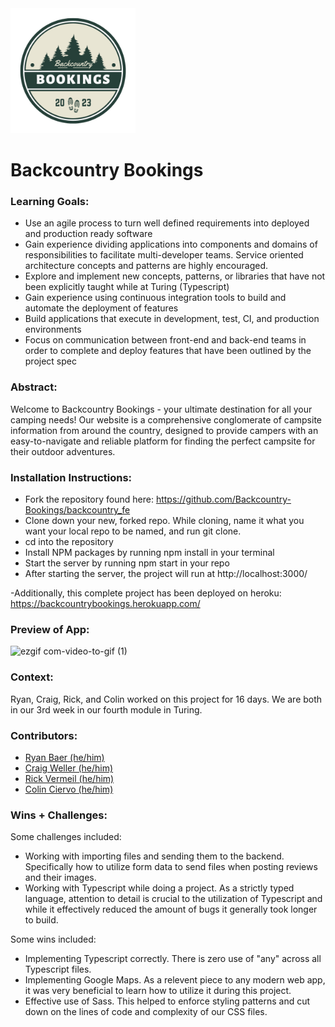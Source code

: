 <img src="src/Assets/backcountryLogo.png" alt="Image" width="200" height="200">


# Backcountry Bookings



### Learning Goals:
- Use an agile process to turn well defined requirements into deployed and production ready software
- Gain experience dividing applications into components and domains of responsibilities to facilitate multi-developer teams. Service oriented        architecture concepts and patterns are highly encouraged.
- Explore and implement new concepts, patterns, or libraries that have not been explicitly taught while at Turing (Typescript)
- Gain experience using continuous integration tools to build and automate the deployment of features
- Build applications that execute in development, test, CI, and production environments
- Focus on communication between front-end and back-end teams in order to complete and deploy features that have been outlined by the project spec


### Abstract:
 
Welcome to Backcountry Bookings - your ultimate destination for all your camping needs! Our website is a comprehensive conglomerate of campsite information from around the country, designed to provide campers with an easy-to-navigate and reliable platform for finding the perfect campsite for their outdoor adventures.

### Installation Instructions:
- Fork the repository found here: https://github.com/Backcountry-Bookings/backcountry_fe
- Clone down your new, forked repo. While cloning, name it what you want your local repo to be named, and run git clone.
- cd into the repository
- Install NPM packages by running npm install in your terminal
- Start the server by running npm start in your repo
- After starting the server, the project will run at http://localhost:3000/

-Additionally, this complete project has been deployed on heroku: https://backcountrybookings.herokuapp.com/

### Preview of App:

![ezgif com-video-to-gif (1)](https://user-images.githubusercontent.com/113728354/230429531-e0545803-1736-44f5-a3a8-310c09fa4040.gif)



### Context:
Ryan, Craig, Rick, and Colin worked on this project for 16 days. We are both in our 3rd week in our fourth module in Turing. 


### Contributors:
- [Ryan Baer (he/him)](https://www.linkedin.com/in/ryan-baer-33311114a/)
- [Craig Weller (he/him)](https://www.linkedin.com/in/craig-weller/)
- [Rick Vermeil (he/him)](https://www.linkedin.com/in/rick-vermeil-b93581159/)
- [Colin Ciervo (he/him)](https://www.linkedin.com/in/colin-ciervo-8b085a1b6/)



### Wins + Challenges:
Some challenges included: 
- Working with importing files and sending them to the backend. Specifically how to utilize form data to send files when posting reviews and their images.
- Working with Typescript while doing a project. As a strictly typed language, attention to detail is crucial to the utilization of Typescript and while it effectively reduced the amount of bugs it generally took longer to build.


Some wins included:
- Implementing Typescript correctly. There is zero use of "any" across all Typescript files. 
- Implementing Google Maps. As a relevent piece to any modern web app, it was very beneficial to learn how to utilize it during this project. 
- Effective use of Sass. This helped to enforce styling patterns and cut down on the lines of code and complexity of our CSS files. 
